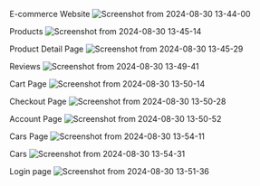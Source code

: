 E-commerce Website
![Screenshot from 2024-08-30 13-44-00](https://github.com/user-attachments/assets/99504601-4f16-4b81-b0a9-264ded346090)

Products
![Screenshot from 2024-08-30 13-45-14](https://github.com/user-attachments/assets/10379ff3-1d33-4973-9cf6-8010d4e2fd86)


Product Detail Page
![Screenshot from 2024-08-30 13-45-29](https://github.com/user-attachments/assets/8f669f17-9c93-4ab9-8745-0204c59c1a0d)

Reviews
![Screenshot from 2024-08-30 13-49-41](https://github.com/user-attachments/assets/e6a012df-3a30-4be9-b8d8-2314f0cae6f9)

Cart Page
![Screenshot from 2024-08-30 13-50-14](https://github.com/user-attachments/assets/a22b0678-9fed-45b3-9814-e74dd57bdcc8)

Checkout Page
![Screenshot from 2024-08-30 13-50-28](https://github.com/user-attachments/assets/fc22a468-68a7-4bf7-8de1-7ff6b41e6ae9)

Account Page
![Screenshot from 2024-08-30 13-50-52](https://github.com/user-attachments/assets/a55d87a7-54ad-4ec5-bc8b-8a24f9d9b551)

Cars Page
![Screenshot from 2024-08-30 13-54-11](https://github.com/user-attachments/assets/50e0ece8-df05-4cca-88db-9f4b825f22c2)

Cars
![Screenshot from 2024-08-30 13-54-31](https://github.com/user-attachments/assets/8ba94e7d-af50-4840-972f-9ee1a4434ec4)

Login page
![Screenshot from 2024-08-30 13-51-36](https://github.com/user-attachments/assets/38705825-06c0-46ca-952a-89bbe3ab5212)

